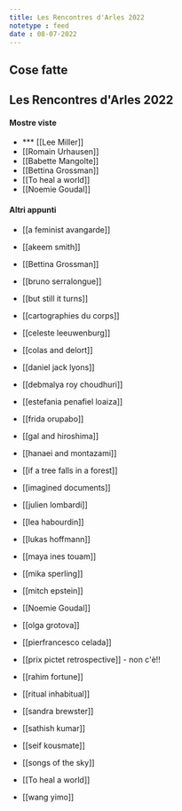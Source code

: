 ```yaml
---
title: Les Rencontres d'Arles 2022
notetype : feed
date : 08-07-2022
---
```


## Cose fatte

## Les Rencontres d'Arles 2022

#### Mostre viste

- *** [[Lee Miller]]
- [[Romain Urhausen]] 
- [[Babette Mangolte]]
- [[Bettina Grossman]]
- [[To heal a world]]
- [[Noemie Goudal]]


#### Altri appunti
 
- [[a feminist avangarde]]
- [[akeem smith]]

- [[Bettina Grossman]]
- [[bruno serralongue]]
- [[but still it turns]]
- [[cartographies du corps]]
- [[celeste leeuwenburg]]
- [[colas and delort]]
- [[daniel jack lyons]]
- [[debmalya roy choudhuri]]
- [[estefania penafiel loaiza]]
- [[frida orupabo]]
- [[gal and hiroshima]]
- [[hanaei and montazami]]
- [[if a tree falls in a forest]]
- [[imagined documents]]
- [[julien lombardi]]
- [[lea habourdin]]
- [[lukas hoffmann]]
- [[maya ines touam]]
- [[mika sperling]]
- [[mitch epstein]]
- [[Noemie Goudal]]
- [[olga grotova]]
- [[pierfrancesco celada]]
- [[prix pictet retrospective]] - non c'è!!
- [[rahim fortune]]
- [[ritual inhabitual]]

- [[sandra brewster]]
- [[sathish kumar]]
- [[seif kousmate]]
- [[songs of the sky]]
- [[To heal a world]]
- [[wang yimo]]